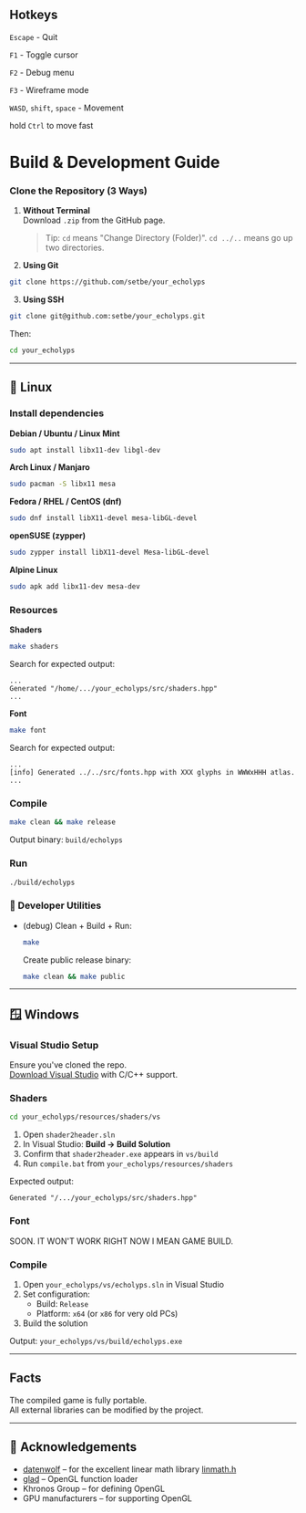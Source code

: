 ## Hotkeys
`Escape` - Quit

`F1` - Toggle cursor

`F2` - Debug menu

`F3` - Wireframe mode

`WASD`, `shift`, `space` - Movement

hold `Ctrl` to move fast

# Build & Development Guide

### Clone the Repository (3 Ways)

1. **Without Terminal**  
   Download `.zip` from the GitHub page.  
   > Tip: `cd` means "Change Directory (Folder)". `cd ../..` means go up two directories.

2. **Using Git**
```sh
git clone https://github.com/setbe/your_echolyps
```

3. **Using SSH**
```sh
git clone git@github.com:setbe/your_echolyps.git
```

Then:
```sh
cd your_echolyps
```

---

## 🐧 Linux

### Install dependencies
**Debian / Ubuntu / Linux Mint**
```sh
sudo apt install libx11-dev libgl-dev
```

**Arch Linux / Manjaro**
```sh
sudo pacman -S libx11 mesa
```

**Fedora / RHEL / CentOS (dnf)**
```sh
sudo dnf install libX11-devel mesa-libGL-devel
```

**openSUSE (zypper)**
```sh
sudo zypper install libX11-devel Mesa-libGL-devel
```

**Alpine Linux**
```sh
sudo apk add libx11-dev mesa-dev
```

### Resources
**Shaders**
```sh
make shaders
```
Search for expected output:
```
...
Generated "/home/.../your_echolyps/src/shaders.hpp"
...
```

**Font**
```sh
make font
```
Search for expected output:
```
...
[info] Generated ../../src/fonts.hpp with XXX glyphs in WWWxHHH atlas.
...
```

### Compile
```sh
make clean && make release
```

Output binary: `build/echolyps`

### Run
```sh
./build/echolyps
```

### 🧪 Developer Utilities

- (debug) Clean + Build + Run:
  ```sh
  make
  ```

  Create public release binary:
  ```sh
  make clean && make public
  ``` 

---

## 🪟 Windows

### Visual Studio Setup

Ensure you've cloned the repo.  
[Download Visual Studio](https://visualstudio.microsoft.com/downloads/) with C/C++ support.

### Shaders

```sh
cd your_echolyps/resources/shaders/vs
```

1. Open `shader2header.sln`
2. In Visual Studio: **Build → Build Solution**
3. Confirm that `shader2header.exe` appears in `vs/build`
4. Run `compile.bat` from `your_echolyps/resources/shaders`

Expected output:
```
Generated "/.../your_echolyps/src/shaders.hpp"
```

### Font
SOON. IT WON'T WORK RIGHT NOW I MEAN GAME BUILD.

### Compile

1. Open `your_echolyps/vs/echolyps.sln` in Visual Studio  
2. Set configuration:
   - Build: `Release`
   - Platform: `x64` (or `x86` for very old PCs)
3. Build the solution

Output: `your_echolyps/vs/build/echolyps.exe`

---

## Facts

The compiled game is fully portable.  
All external libraries can be modified by the project.

---

## 🙏 Acknowledgements

- [datenwolf](https://github.com/datenwolf) – for the excellent linear math library [linmath.h](https://github.com/datenwolf/linmath.h)
- [glad](https://glad.dav1d.de/) – OpenGL function loader
- Khronos Group – for defining OpenGL
- GPU manufacturers – for supporting OpenGL
